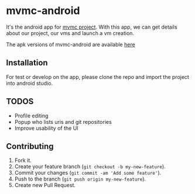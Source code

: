 # mvmc-android

It's the android app for [mvmc project](https://github.com/ricofehr/mvmc/). With this app, we can get details about our project, our vms and launch a vm creation.

The apk versions of mvmc-android are available [here](http://apk.mvmc.publicis-modem.fr/)

## Installation

For test or develop on the app, please clone the repo and import the project into android studio.


## TODOS

* Profile editing
* Popup who lists uris and git repositories
* Improve usability of the UI


## Contributing

1. Fork it.
2. Create your feature branch (`git checkout -b my-new-feature`).
3. Commit your changes (`git commit -am 'Add some feature'`).
4. Push to the branch (`git push origin my-new-feature`).
5. Create new Pull Request.
